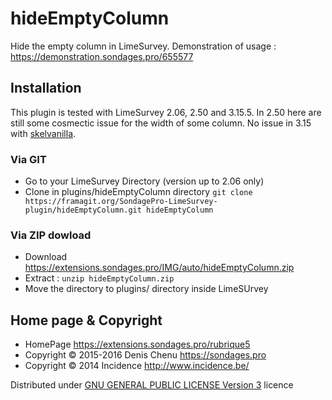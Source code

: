 # hideEmptyColumn #

Hide the empty column in LimeSurvey. Demonstration of usage : <https://demonstration.sondages.pro/655577>

## Installation

This plugin is tested with LimeSurvey 2.06, 2.50 and 3.15.5. In 2.50 here are still some cosmectic issue for the width of some column. No issue in 3.15 with [skelvanilla](https://gitlab.com/SondagesPro/SurveyThemes/skelvanilla).

### Via GIT
- Go to your LimeSurvey Directory (version up to 2.06 only)
- Clone in plugins/hideEmptyColumn directory `git clone https://framagit.org/SondagePro-LimeSurvey-plugin/hideEmptyColumn.git hideEmptyColumn`

### Via ZIP dowload
- Download <https://extensions.sondages.pro/IMG/auto/hideEmptyColumn.zip>
- Extract : `unzip hideEmptyColumn.zip`
- Move the directory to  plugins/ directory inside LimeSUrvey

## Home page & Copyright
- HomePage <https://extensions.sondages.pro/rubrique5>
- Copyright © 2015-2016 Denis Chenu <https://sondages.pro>
- Copyright © 2014 Incidence <http://www.incidence.be/>

Distributed under [GNU GENERAL PUBLIC LICENSE Version 3](https://gnu.org/licenses/gpl-3.0.txt) licence
